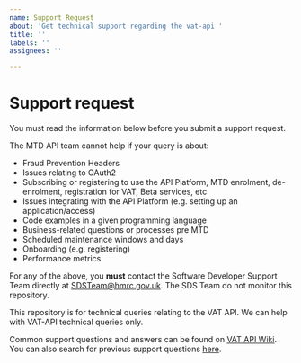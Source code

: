 ```yaml
---
name: Support Request
about: 'Get technical support regarding the vat-api '
title: ''
labels: ''
assignees: ''

---
```


# Support request

You must read the information below before you submit a support request.

The MTD API team cannot help if your query is about:

- Fraud Prevention Headers
- Issues relating to OAuth2
- Subscribing or registering to use the API Platform, MTD enrolment, de-enrolment, registration for VAT, Beta services, etc
- Issues integrating with the API Platform (e.g. setting up an application/access)
- Code examples in a given programming language
- Business-related questions or processes pre MTD
- Scheduled maintenance windows and days
- Onboarding (e.g. registering)
- Performance metrics

For any of the above, you **must** contact the Software Developer Support Team directly at SDSTeam@hmrc.gov.uk.  The SDS Team do not monitor this repository.

This repository is for technical queries relating to the VAT API.  We can help with VAT-API technical queries only.

Common support questions and answers can be found on [VAT API Wiki](https://github.com/hmrc/vat-api/wiki/FAQ). You can also search for previous support questions [here](https://github.com/hmrc/vat-api/issues?utf8=%E2%9C%93&q=).
